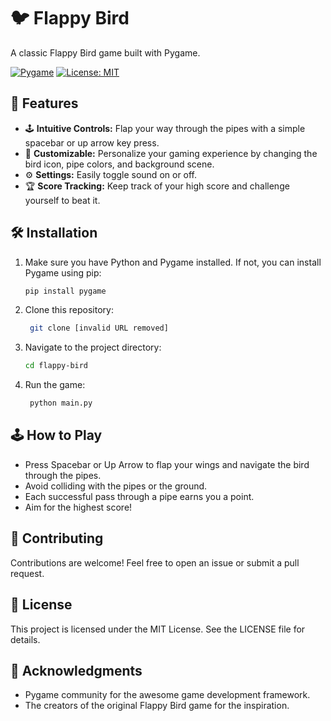 # 🐦 Flappy Bird  

A classic Flappy Bird game built with Pygame.  

[![Pygame](https://img.shields.io/badge/Pygame-v2.5.2-blue)](https://www.pygame.org/)
[![License: MIT](https://img.shields.io/badge/License-MIT-yellow.svg)](https://opensource.org/licenses/MIT)

## 🚀 Features

* 🕹️ **Intuitive Controls:** Flap your way through the pipes with a simple spacebar or up arrow key press.
* 🌈 **Customizable:** Personalize your gaming experience by changing the bird icon, pipe colors, and background scene.
* ⚙️ **Settings:** Easily toggle sound on or off.
* 🏆 **Score Tracking:** Keep track of your high score and challenge yourself to beat it.

## 🛠️ Installation

1. Make sure you have Python and Pygame installed. If not, you can install Pygame using pip:

   ```bash
   pip install pygame
2. Clone this repository:
   ```bash
    git clone [invalid URL removed]
3. Navigate to the project directory:
   ```bash
   cd flappy-bird
4. Run the game:
   ```bash
    python main.py
## 🕹️ How to Play
- Press Spacebar or Up Arrow to flap your wings and navigate the bird through the pipes.
- Avoid colliding with the pipes or the ground.
- Each successful pass through a pipe earns you a point.
- Aim for the highest score!

## 🤝 Contributing
Contributions are welcome! Feel free to open an issue or submit a pull request.

## 📄 License
This project is licensed under the MIT License. See the LICENSE file for details.   



## 🙏 Acknowledgments
- Pygame community for the awesome game development framework.
- The creators of the original Flappy Bird game for the inspiration.
